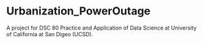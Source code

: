 # Urbanization_PowerOutage
A project for DSC 80 Practice and Application of Data Science at University of California at San Digeo (UCSD).
